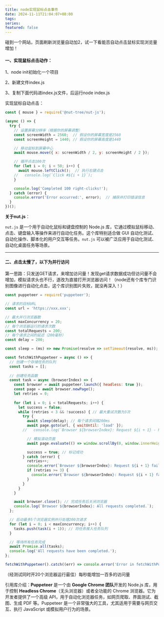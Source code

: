 ```yaml
---
title: node实现鼠标点击事件
date: 2024-11-11T21:04:07+08:00
tags: 
series: 
featured: false
---
```

碰到一个网站，页面刷新浏览量自动加2，试一下看能否自动点击鼠标实现浏览量增加！

<!--more-->

#### **一、实现鼠标点击动作：**

1、node init初始化一个项目

2、新建文件index.js

3、复制下面代码进index.js文件，后运行node index.js

实现鼠标自动点击：

```javascript
const { mouse } = require('@nut-tree/nut-js');

(async () => {
  try {
    // 设置屏幕分辨率（根据你的屏幕调整）
    const screenWidth = 2560;  // 假设你的屏幕宽度是2560
    const screenHeight = 1440; // 假设你的屏幕高度是1440

    // 移动鼠标到屏幕中心
    await mouse.move({ x: screenWidth / 2, y: screenHeight / 2 });

    // 循环点击100次
    for (let i = 0; i < 50; i++) {
      await mouse.leftClick();  // 执行右键点击
    //   console.log(`Click #${i + 1}`);
    }

    console.log('Completed 100 right-clicks!');
  } catch (error) {
    console.error('Error occurred:', error);  // 捕获并打印错误信息
  }
})();

```

**关于nut.js**： 

`nut.js` 是一个用于自动化鼠标和键盘控制的 Node.js 库，它通过模拟鼠标移动、点击、键盘输入等操作来进行自动化任务。这个库特别适合做 GUI 自动化测试、自动化操作、脚本化的用户交互等任务。`nut.js` 可以被广泛应用于自动化测试、自动化桌面任务等场景。

---

#### 二、点击太慢了，以下为并行访问

第一思路：只发送GET请求，来增加访问量！发现get请求数据成功但访问量不会增加，模拟请求头也不行，遂改为直接打开浏览器访问！（node还有个库专门识别图像进行自动化点击，这个库识别图片失败，就没再深入！）

```javascript
const puppeteer = require('puppeteer');

// 请求的目标URL
const url = 'https://xxx.xxx';

// 最大并行浏览器数
const maxConcurrency = 20;
// 每个浏览器运行的请求次数
const totalRequests = 200;
// 每个请求之间的延迟（200毫秒）
const delay = 200;

const sleep = (ms) => new Promise(resolve => setTimeout(resolve, ms));

const fetchWithPuppeteer = async () => {
  // 创建一个存储任务的队列
  const tasks = [];
  
  // 创建任务函数
  const task = async (browserIndex) => {
    const browser = await puppeteer.launch({ headless: true });
    const page = await browser.newPage();
    let retries = 0;
    
    for (let i = 0; i < totalRequests; i++) {
      let success = false;
      while (retries < 3 && !success) { // 最大重试次数为3次
        try {
          await sleep(delay); // 每个请求间隔200ms
          await page.goto(url, { waitUntil: 'load' });
        //   console.log(`Browser ${browserIndex}: Request ${i + 1} - Page Loaded`);

          // 模拟滚动页面
          await page.evaluate(() => window.scrollBy(0, window.innerHeight));

          success = true; // 标记成功
        } catch (error) {
          retries++;
          console.error(`Browser ${browserIndex}: Request ${i + 1} failed - Retry ${retries}/3`, error);
          if (retries >= 3) {
            console.error(`Browser ${browserIndex}: Request ${i + 1} failed after 3 retries.`);
          }
        }
      }
    }

    await browser.close(); // 完成任务后关闭浏览器
    console.log(`Browser ${browserIndex}: All requests completed.`);
  };

  // 启动最多5个浏览器实例并行处理200次请求
  for (let i = 0; i < maxConcurrency; i++) {
    tasks.push(task(i + 1)); // 将任务推入任务队列
  }

  // 等待所有任务完成
  await Promise.all(tasks);
  console.log('All requests have been completed.');
};

fetchWithPuppeteer().catch((err) => console.error('Error in fetchWithPuppeteer:', err));

```

（经测试同时开20个浏览器运行最佳）每秒能增加一百多的访问量



引用库介绍：**Puppeteer** 是一个由 **Google Chrome 团队**开发的 Node.js 库，用于控制 **Headless Chrome**（无头浏览器）或者全功能的 Chrome 浏览器。它为开发者提供了一个高级 API，用于自动化浏览器任务，如网页爬取、界面测试、截图、生成 PDF 等。Puppeteer 是一个非常强大的工具，尤其适用于需要与网页交互、执行 JavaScript 或模拟用户行为的场景。



